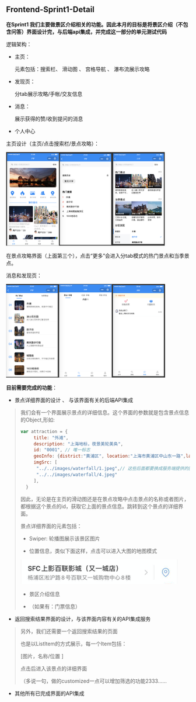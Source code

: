 ## Frontend-Sprint1-Detail

**在Sprint1 我们主要做景区介绍相关的功能。因此本月的目标是将景区介绍（不包含问答）界面设计完，与后端api集成，并完成这一部分的单元测试代码**



逻辑架构：

* 主页：

  元素包括：搜索栏、 滑动图 、 宫格导航 、 瀑布流展示攻略

* 发现页：

  分tab展示攻略/手帐/交友信息

* 消息：

  展示获得的赞/收到提问的消息

* 个人中心



主页设计（主页/点击搜索栏/景点攻略）：

<img src="https://github.com/WxxShirley/SE-Travel/blob/master/readme-imgs/image-20201004214002874.png" alt="image-20201004214002874" style="zoom: 25%;" /><img src="https://github.com/WxxShirley/SE-Travel/blob/master/readme-imgs/image-20201004214026293.png" alt="image-20201004214026293" style="zoom: 25%;" /><img src="https://github.com/WxxShirley/SE-Travel/blob/master/readme-imgs/image-20201004214203980.png" alt="image-20201004214203980" style="zoom: 25%;" />



在景点攻略界面（上面第三个），点击“更多”会进入分tab模式的热门景点和当季景点。

消息和发现页：

<img src="https://github.com/WxxShirley/SE-Travel/blob/master/readme-imgs/image-20201004214304238.png" alt="image-20201004214304238" style="zoom: 25%;" /><img src="https://github.com/WxxShirley/SE-Travel/blob/master/readme-imgs/image-20201004215446755.png" alt="image-20201004215446755" style="zoom: 25%;" /><img src="https://github.com/WxxShirley/SE-Travel/blob/master/readme-imgs/image-20201004215528546.png" alt="image-20201004215528546" style="zoom: 25%;" />



**目前需要完成的功能**：

* 景点详细界面的设计 、 与该界面有关的后端API集成

> 我们会有一个界面展示景点的详细信息。这个界面的参数就是包含景点信息的Object,形如:
>
> ```javascript
> var attraction = {
>      title: "外滩",
>      description: "上海地标，夜景美轮美奂",
>      id: "0001", // 唯一标志
>      geoInfo: {district:"黄浦区", location:"上海市黄浦区中山东一路",latitude:xx, longtitude:xxx},
>      imgSrc: [
>       "../../images/waterfall/1.jpeg",// 这些后面都要换成服务端提供的图片地址，所有图片都存储在服务端
>       "../../images/waterfall/4.jpeg"
>      ],
>   }
> ```
> 
>因此，无论是在主页的滑动图还是在景点攻略中点击景点的名称或者图片，都根据这个景点的id，获取它上面的景点信息。跳转到这个景点的详细界面。
> 
>景点详细界面的元素包括：
> 
>* Swiper: 轮播图展示该景区图片
> 
>* 位置信息，类似下面这样，点击可以进入大图的地图模式
> 
>  <img src="https://github.com/WxxShirley/SE-Travel/blob/master/readme-imgs/image-20201004215058050.png" alt="image-20201004215058050" style="zoom:50%;" />
> 
>* 景区介绍信息
> 
>* （如果有：门票信息）
> 

* 返回搜索结果界面的设计，与该界面内容有关的API集成服务

> 另外，我们还需要一个返回搜索结果的页面
>
> 也是以ListItem的方式展示，每一个Item包括：
>
> [图片，名称/位置 ]
>
> 点击后进入该景点的详细界面
>
> （多说一句，做的customized一点可以增加筛选的功能2333......

* 其他所有已完成界面的API集成



